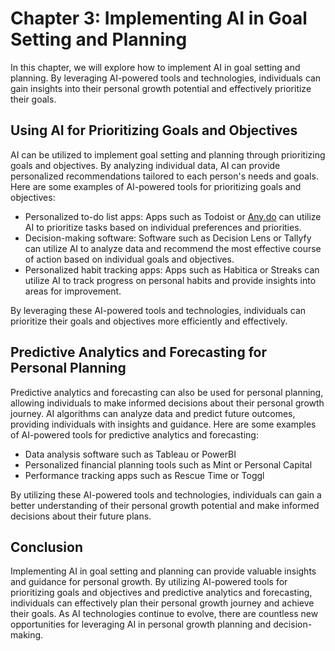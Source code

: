 Chapter 3: Implementing AI in Goal Setting and Planning
=======================================================

In this chapter, we will explore how to implement AI in goal setting and planning. By leveraging AI-powered tools and technologies, individuals can gain insights into their personal growth potential and effectively prioritize their goals.

Using AI for Prioritizing Goals and Objectives
----------------------------------------------

AI can be utilized to implement goal setting and planning through prioritizing goals and objectives. By analyzing individual data, AI can provide personalized recommendations tailored to each person's needs and goals. Here are some examples of AI-powered tools for prioritizing goals and objectives:

* Personalized to-do list apps: Apps such as Todoist or [Any.do](http://Any.do) can utilize AI to prioritize tasks based on individual preferences and priorities.
* Decision-making software: Software such as Decision Lens or Tallyfy can utilize AI to analyze data and recommend the most effective course of action based on individual goals and objectives.
* Personalized habit tracking apps: Apps such as Habitica or Streaks can utilize AI to track progress on personal habits and provide insights into areas for improvement.

By leveraging these AI-powered tools and technologies, individuals can prioritize their goals and objectives more efficiently and effectively.

Predictive Analytics and Forecasting for Personal Planning
----------------------------------------------------------

Predictive analytics and forecasting can also be used for personal planning, allowing individuals to make informed decisions about their personal growth journey. AI algorithms can analyze data and predict future outcomes, providing individuals with insights and guidance. Here are some examples of AI-powered tools for predictive analytics and forecasting:

* Data analysis software such as Tableau or PowerBI
* Personalized financial planning tools such as Mint or Personal Capital
* Performance tracking apps such as Rescue Time or Toggl

By utilizing these AI-powered tools and technologies, individuals can gain a better understanding of their personal growth potential and make informed decisions about their future plans.

Conclusion
----------

Implementing AI in goal setting and planning can provide valuable insights and guidance for personal growth. By utilizing AI-powered tools for prioritizing goals and objectives and predictive analytics and forecasting, individuals can effectively plan their personal growth journey and achieve their goals. As AI technologies continue to evolve, there are countless new opportunities for leveraging AI in personal growth planning and decision-making.
